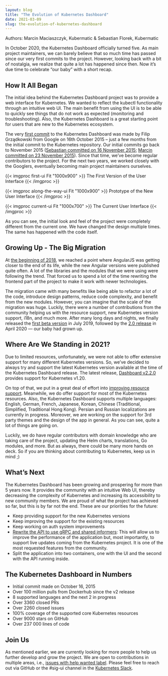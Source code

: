 ```yaml
---
layout: blog
title: "The Evolution of Kubernetes Dashboard"
date: 2021-03-09
slug: the-evolution-of-kubernetes-dashboard
---
```


Authors: Marcin Maciaszczyk, Kubermatic & Sebastian Florek, Kubermatic

In October 2020, the Kubernetes Dashboard officially turned five. As main project maintainers, we can barely believe that so much time has passed since our very first commits to the project. However, looking back with a bit of nostalgia, we realize that quite a lot has happened since then. Now it’s due time to celebrate “our baby” with a short recap.

## How It All Began

The initial idea behind the Kubernetes Dashboard project was to provide a web interface for Kubernetes. We wanted to reflect the kubectl functionality through an intuitive web UI. The main benefit from using the UI is to be able to quickly see things that do not work as expected (monitoring and troubleshooting). Also, the Kubernetes Dashboard is a great starting point for users that are new to the Kubernetes ecosystem.

The very [first commit](https://github.com/kubernetes/dashboard/commit/5861187fa807ac1cc2d9b2ac786afeced065076c) to the Kubernetes Dashboard was made by Filip Grządkowski from Google on 16th October 2015 – just a few months from the initial commit to the Kubernetes repository. Our initial commits go back to November 2015 ([Sebastian committed on 16 November 2015](https://github.com/kubernetes/dashboard/commit/09e65b6bb08c49b926253de3621a73da05e400fd); [Marcin committed on 23 November 2015](https://github.com/kubernetes/dashboard/commit/1da4b1c25ef040818072c734f71333f9b4733f55)). Since that time, we’ve become regular contributors to the project. For the next two years, we worked closely with the Googlers, eventually becoming main project maintainers ourselves.

{{< imgproc first-ui Fit "1000x900" >}}
The First Version of the User Interface
{{< /imgproc >}}

{{< imgproc along-the-way-ui Fit "1000x900" >}}
Prototype of the New User Interface
{{< /imgproc >}}

{{< imgproc current-ui Fit "1000x700" >}}
The Current User Interface
{{< /imgproc >}}

As you can see, the initial look and feel of the project were completely different from the current one. We have changed the design multiple times. The same has happened with the code itself.

## Growing Up - The Big Migration

At [the beginning of 2018](https://github.com/kubernetes/dashboard/pull/2727), we reached a point where AngularJS was getting closer to the end of its life, while the new Angular versions were published quite often. A lot of the libraries and the modules that we were using were following the trend. That forced us to spend a lot of the time rewriting the frontend part of the project to make it work with newer technologies.

The migration came with many benefits like being able to refactor a lot of the code, introduce design patterns, reduce code complexity, and benefit from the new modules. However, you can imagine that the scale of the migration was huge. Luckily, there were a number of contributions from the community helping us with the resource support, new Kubernetes version support, i18n, and much more. After many long days and nights, we finally released the [first beta version](https://github.com/kubernetes/dashboard/releases/tag/v2.0.0-beta1) in July 2019, followed by the [2.0 release](https://github.com/kubernetes/dashboard/releases/tag/v2.0.0) in April 2020 — our baby had grown up.

## Where Are We Standing in 2021?

Due to limited resources, unfortunately, we were not able to offer extensive support for many different Kubernetes versions. So, we’ve decided to always try and support the latest Kubernetes version available at the time of the Kubernetes Dashboard release. The latest release, [Dashboard v2.2.0](https://github.com/kubernetes/dashboard/releases/tag/v2.2.0) provides support for Kubernetes v1.20.

On top of that, we put in a great deal of effort into [improving resource support](https://github.com/kubernetes/dashboard/issues/5232). Meanwhile, we do offer support for most of the Kubernetes resources. Also, the Kubernetes Dashboard supports multiple languages: English, German, French, Japanese, Korean, Chinese (Traditional, Simplified, Traditional Hong Kong). Persian and Russian localizations are currently in progress. Moreover, we are working on the support for 3rd party themes and the design of the app in general. As you can see, quite a lot of things are going on.

Luckily, we do have regular contributors with domain knowledge who are taking care of the project, updating the Helm charts, translations, Go modules, and more. But as always, there could be many more hands on deck. So if you are thinking about contributing to Kubernetes, keep us in mind ;)

## What’s Next

The Kubernetes Dashboard has been growing and prospering for more than 5 years now. It provides the community with an intuitive Web UI, thereby decreasing the complexity of Kubernetes and increasing its accessibility to new community members. We are proud of what the project has achieved so far, but this is by far not the end. These are our priorities for the future:

*   Keep providing support for the new Kubernetes versions
*   Keep improving the support for the existing resources
*   Keep working on auth system improvements
*   [Rewrite the API to use gRPC and shared informers](https://github.com/kubernetes/dashboard/pull/5449): This will allow us to improve the performance of the application but, most importantly, to support live updates coming from the Kubernetes project. It is one of the most requested features from the community.
*   Split the application into two containers, one with the UI and the second with the API running inside.

## The Kubernetes Dashboard in Numbers

*   Initial commit made on October 16, 2015
*   Over 100 million pulls from Dockerhub since the v2 release
*   8 supported languages and the next 2 in progress
*   Over 3360 closed PRs
*   Over 2260 closed issues
*   100% coverage of the supported core Kubernetes resources
*   Over 9000 stars on GitHub
*   Over 237 000 lines of code

## Join Us

As mentioned earlier, we are currently looking for more people to help us further develop and grow the project. We are open to contributions in multiple areas, i.e., [issues with help wanted label](https://github.com/kubernetes/dashboard/issues?q=is%3Aissue+is%3Aopen+label%3A%22help+wanted%22). Please feel free to reach out via GitHub or the #sig-ui channel in the [Kubernetes Slack](https://slack.k8s.io/).
